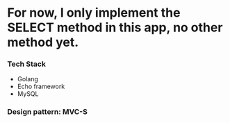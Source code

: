 # For now, I only implement the SELECT method in this app, no other method yet.

### Tech Stack
- Golang
- Echo framework
- MySQL

### Design pattern: MVC-S
